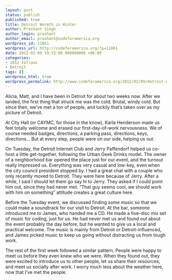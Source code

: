```yaml
---
layout: post
status: publish
published: true
title: Detroit Warmth in Winter
author: Prashant Singh
author_login: prashant
author_email: prashant@codeforamerica.org
wordpress_id: 11061
wordpress_url: http://codeforamerica.org/?p=11061
date: 2012-02-09 19:33:08.000000000 +00:00
categories:
- 2012 fellows
- Detroit
tags: []
wordpress_html: true
wordpress_permalink: http://www.codeforamerica.org/2012/02/09/detroit-warmth-in-winter/
---
```


<p>Alicia, Matt, and I have been in Detroit for about two weeks now. After we landed, the first thing that struck me was the cold. Brutal, windy cold. But since then, we’ve met a ton of people, and luckily that’s taken over as my picture of Detroit.</p>
<p>At City Hall (or CAYMC, for those in the know), Karla Henderson made us feel totally welcome and erased our first-day-of-work nervousness. We of course needed badges, directions, a parking pass, directions, keys, directions… But at every step, people were on our side, helping us out.</p>
<p>On Tuesday, the Detroit Internet Club and Jerry Paffendorf helped us co-host a little get-together, following the Urban Geek Drinks model. The owner of a neighborhood bar opened the place just for our event, and the turnout really impressed us. Everything was very casual and low-key, even when the city council president stopped by. I had a great chat with a couple who only recently moved to Detroit. They were here because of Jerry. After a while, I said I should let them go say hi to Jerry. They asked if I could point him out, since they had never met. “That guy seems cool, we should work with him on something” attitude creates a great culture here.</p>
<p>Before the Tuesday event, we discussed finding some music so that we could make a soundtrack for our visit to Detroit. At the bar, someone introduced me to James, who handed me a CD. He made a five-disc mix set of music for coding, just for us. He had never met us and found out about the event probably the day before, but he wanted to give us a local and practical welcome. The music is mainly from Detroit or Detroit-influenced, and James picked music to keep us going without distracting us from tough work.</p>
<p>The rest of the first week followed a similar pattern. People were happy to meet us before they even knew who we were. When they found out, they were excited to introduce us to other people, let us share their resources, and meet us socially after work. I worry much less about the weather here, now that I’ve met the people.</p>

